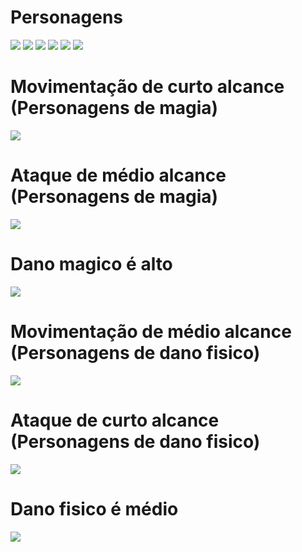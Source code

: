 # Personagens
![](readme_files/ch01.png)
![](readme_files/ch02.png)
![](readme_files/ch03.png)
![](readme_files/ch04.png)
![](readme_files/ch05.png)
![](readme_files/ch06.png)

# Movimentação de curto alcance (Personagens de magia)
![](readme_files/mov_area01.png)

# Ataque de médio alcance (Personagens de magia)
![](readme_files/atk_area02.png)

# Dano magico é alto
![](readme_files/damage02.png)

# Movimentação de médio alcance (Personagens de dano fisico)
![](readme_files/mov_area02.png)

# Ataque de curto alcance (Personagens de dano fisico)
![](readme_files/atk_area01.png)

# Dano fisico é médio
![](readme_files/damage01.png)